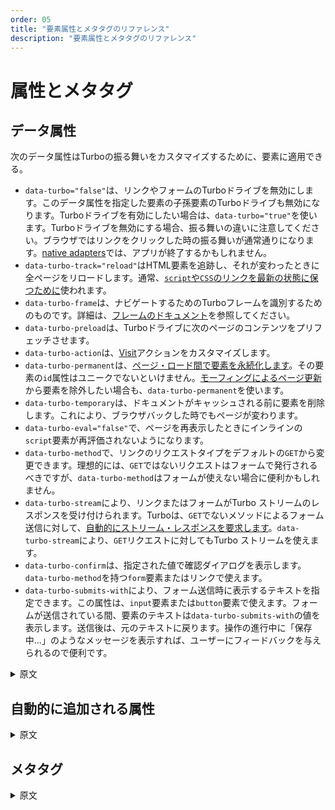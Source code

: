 ```yaml
---
order: 05
title: "要素属性とメタタグのリファレンス"
description: "要素属性とメタタグのリファレンス"
---
```


# 属性とメタタグ

## データ属性

次のデータ属性はTurboの振る舞いをカスタマイズするために、要素に適用できる。

* `data-turbo="false"`は、リンクやフォームのTurboドライブを無効にします。このデータ属性を指定した要素の子孫要素のTurboドライブも無効になります。Turboドライブを有効にしたい場合は、`data-turbo="true"`を使います。Turboドライブを無効にする場合、振る舞いの違いに注意してください。ブラウザではリンクをクリックした時の振る舞いが通常通りになります。[native adapters](/handbook/native)では、アプリが終了するかもしれません。
* `data-turbo-track="reload"`はHTML要素を追跡し、それが変わったときに全ページをリロードします。通常、[`script`や`CSS`のリンクを最新の状態に保つために](https://everyleaf.github.io/hotwire_ja/turbo/handbook/drive/#アセット変更時のリロード)使われます。
* `data-turbo-frame`は、ナビゲートするためのTurboフレームを識別するためのものです。詳細は、[フレームのドキュメント](https://everyleaf.github.io/hotwire_ja/turbo/turbo/reference/frames)を参照してください。
* `data-turbo-preload`は、Turboドライブに次のページのコンテンツをプリフェッチさせます。
* `data-turbo-action`は、[Visit](https://everyleaf.github.io/hotwire_ja/turbo/handbook/drive/#ページ・ナビゲーションの基本)アクションをカスタマイズします。
* `data-turbo-permanent`は、[ページ・ロード間で要素を永続化します](https://everyleaf.github.io/hotwire_ja/turbo/handbook/building/#ページのロードにまたがって要素を永続化する)。その要素の`id`属性はユニークでないといけません。[モーフィングによるページ更新](https://turbo.hotwired.dev/handbook/page_refreshes.html)から要素を除外したい場合も、`data-turbo-permanent`を使います。
* `data-turbo-temporary`は、ドキュメントがキャッシュされる前に要素を削除します。これにより、ブラウザバックした時でもページが変わります。
* `data-turbo-eval="false"`で、ページを再表示したときにインラインの`script`要素が再評価されないようになります。
* `data-turbo-method`で、リンクのリクエストタイプをデフォルトの`GET`から変更できます。理想的には、`GET`ではないリクエストはフォームで発行されるべきですが、`data-turbo-method`はフォームが使えない場合に便利かもしれません。
* `data-turbo-stream`により、リンクまたはフォームがTurbo ストリームのレスポンスを受け付けられます。Turboは、`GET`でないメソッドによるフォーム送信に対して、[自動的にストリーム・レスポンスを要求します](https://everyleaf.github.io/hotwire_ja/turbo/handbook/streams/#http-レスポンスからのストリーミング)。`data-turbo-stream`により、`GET`リクエストに対してもTurbo ストリームを使えます。
* `data-turbo-confirm`は、指定された値で確認ダイアログを表示します。`data-turbo-method`を持つ`form`要素またはリンクで使えます。
* `data-turbo-submits-with`により、フォーム送信時に表示するテキストを指定できます。この属性は、`input`要素または`button`要素で使えます。フォームが送信されている間、要素のテキストは`data-turbo-submits-with`の値を表示します。送信後は、元のテキストに戻ります。操作の進行中に「保存中...」のようなメッセージを表示すれば、ユーザーにフィードバックを与えられるので便利です。

<details>
<summary>原文</summary>

The following data attributes can be applied to elements to customize Turbo's behaviour.

* `data-turbo="false"` disables Turbo Drive on links and forms including descendants. To reenable when an ancestor has opted out, use `data-turbo="true"`. Be careful: when Turbo Drive is disabled, browsers treat link clicks as normal, but [native adapters](/handbook/native) may exit the app.
* `data-turbo-track="reload"` tracks the element's HTML and performs a full page reload when it changes. Typically used to [keep `script` and CSS `link` elements up-to-date](/handbook/drive#reloading-when-assets-change).
* `data-turbo-frame` identifies the Turbo Frame to navigate. Refer to the [Frames documentation](/reference/frames) for further details.
* `data-turbo-preload` signals to [Drive](/handbook/drive#preload-links-into-the-cache) to pre-fetch the next page's content
* `data-turbo-action` customizes the [Visit](/handbook/drive#page-navigation-basics) action. Valid values are `replace` or `advance`. Can also be used with Turbo Frames to [promote frame navigations to page visits](/handbook/frames#promoting-a-frame-navigation-to-a-page-visit).
* `data-turbo-permanent` [persists the element between page loads](/handbook/building#persisting-elements-across-page-loads). The element must have a unique `id` attribute. It also serves to exclude elements from being morphed when using [page refreshes with morphing](/handbook/page_refreshes.html)
* `data-turbo-temporary` removes the element before the document is cached, preventing it from reappearing when restored.
* `data-turbo-eval="false"` prevents inline `script` elements from being re-evaluated on Visits.
* `data-turbo-method` changes the link request type from the default `GET`. Ideally, non-`GET` requests should be triggered with forms, but `data-turbo-method` might be useful where a form is not possible.
* `data-turbo-stream` specifies that a link or form can accept a Turbo Streams response. Turbo [automatically requests stream responses](/handbook/streams#streaming-from-http-responses) for form submissions with non-`GET` methods; `data-turbo-stream` allows Turbo Streams to be used with `GET` requests as well.
* `data-turbo-confirm` presents a confirm dialog with the given value. Can be used on `form` elements or links with `data-turbo-method`.
* `data-turbo-submits-with` specifies text to display when submitting a form. Can be used on `input` or `button` elements. While the form is submitting the text of the element will show the value of `data-turbo-submits-with`. After the submission, the original text will be restored. Useful for giving user feedback by showing a message like "Saving..." while an operation is in progress.
</details>

## 自動的に追加される属性 

<details>
<summary>原文</summary>

The following attributes are automatically added by Turbo and are useful to determine the Visit state at a given moment.

* `disabled` is added to the form submitter while the form request is in progress, to prevent repeat submissions.
* `data-turbo-preview` is added to the `html` element when displaying a [preview](/handbook/building#detecting-when-a-preview-is-visible) during a Visit.
* `data-turbo-visit-direction` is added to the `html` element during a visit, with a value of `forward` or `back` or `none`, to indicate its direction.
* `aria-busy` is added to `html` and `turbo-frame` elements when a navigation is in progress.
</details>

## メタタグ


<details>
<summary>原文</summary>

The following `meta` elements, added to the `head`, can be used to customize caching and Visit behavior.

* `<meta name="turbo-cache-control">` to [opt out of caching](/handbook/building#opting-out-of-caching).
* `<meta name="turbo-visit-control" content="reload">` will perform a full page reload whenever Turbo navigates to the page, including when the request originates from a `<turbo-frame>`.
* `<meta name="turbo-root">` to [scope Turbo Drive to a particular root location](/handbook/drive#setting-a-root-location).
* `<meta name="view-transition" content="same-origin">` to trigger view transitions on browsers that support the [View Transition API](https://caniuse.com/view-transitions).
* `<meta name="turbo-refresh-method" content="morph">` will configure [page refreshes with morphing](/handbook/page_refreshes.html).
* `<meta name="turbo-refresh-scroll" content="preserve">` will enable [scroll preservation during page refreshes](/handbook/page_refreshes.html).
</details>
